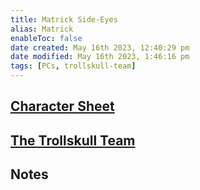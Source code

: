 ```yaml
---
title: Matrick Side-Eyes
alias: Matrick
enableToc: false
date created: May 16th 2023, 12:40:29 pm
date modified: May 16th 2023, 1:46:16 pm
tags: [PCs, trollskull-team]
---
```

## [Character Sheet](https://www.dndbeyond.com/characters/47957494)

## [The Trollskull Team](The%20Trollskull%20Team.md)

## Notes
